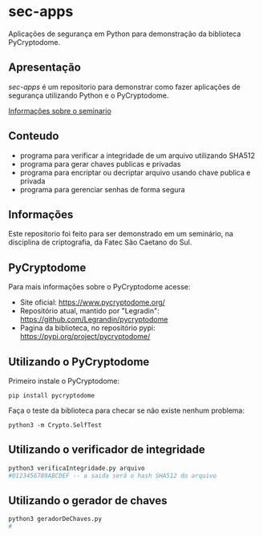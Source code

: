# sec-apps
Aplicações de segurança em Python para demonstração da biblioteca PyCryptodome.

## Apresentação
*sec-apps* é um repositorio para demonstrar como fazer aplicações de segurança utilizando Python e o PyCryptodome.

[Informações sobre o seminario]()

## Conteudo
<!-- programa para assinar e verificar assinaturas digitais-->
- programa para verificar a integridade de um arquivo utilizando SHA512
- programa para gerar chaves publicas e privadas
- programa para encriptar ou decriptar arquivo usando chave publica e privada
- programa para gerenciar senhas de forma segura

## Informações
Este repositorio foi feito para ser demonstrado em um seminário, na disciplina de criptografia, da Fatec São Caetano do Sul.

## PyCryptodome
Para mais informações sobre o PyCryptodome acesse:
- Site oficial: https://www.pycryptodome.org/
- Repositório atual, mantido por "Legradin": https://github.com/Legrandin/pycryptodome
- Pagina da biblioteca, no repositório pypi: https://pypi.org/project/pycryptodome/

## Utilizando o PyCryptodome
Primeiro instale o PyCryptodome:
```
pip install pycryptodome
```
Faça o teste da biblioteca para checar se não existe nenhum problema:
```
python3 -m Crypto.SelfTest
```
## Utilizando o verificador de integridade
```python
python3 verificaIntegridade.py arquivo
#0123456789ABCDEF -- a saida será o hash SHA512 do arquivo
```

## Utilizando o gerador de chaves
```python
python3 geradorDeChaves.py
#
```
